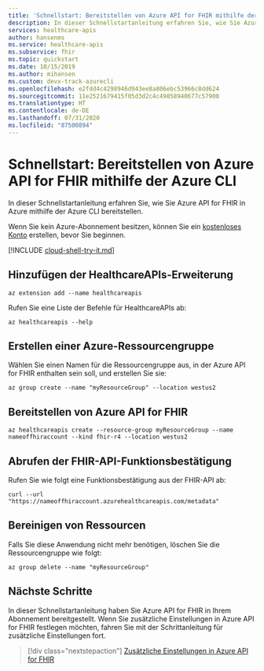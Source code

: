 ```yaml
---
title: 'Schnellstart: Bereitstellen von Azure API for FHIR mithilfe der Azure CLI'
description: In dieser Schnellstartanleitung erfahren Sie, wie Sie Azure API for FHIR in Azure mithilfe der Azure CLI bereitstellen.
services: healthcare-apis
author: hansenms
ms.service: healthcare-apis
ms.subservice: fhir
ms.topic: quickstart
ms.date: 10/15/2019
ms.author: mihansen
ms.custom: devx-track-azurecli
ms.openlocfilehash: e2fdd4c4298946d943ee8a806ebc53966c8dd624
ms.sourcegitcommit: 11e2521679415f05d3d2c4c49858940677c57900
ms.translationtype: HT
ms.contentlocale: de-DE
ms.lasthandoff: 07/31/2020
ms.locfileid: "87500894"
---
```

# <a name="quickstart-deploy-azure-api-for-fhir-using-azure-cli"></a>Schnellstart: Bereitstellen von Azure API for FHIR mithilfe der Azure CLI

In dieser Schnellstartanleitung erfahren Sie, wie Sie Azure API for FHIR in Azure mithilfe der Azure CLI bereitstellen.

Wenn Sie kein Azure-Abonnement besitzen, können Sie ein [kostenloses Konto](https://azure.microsoft.com/free/?WT.mc_id=A261C142F) erstellen, bevor Sie beginnen.

[!INCLUDE [cloud-shell-try-it.md](../../includes/cloud-shell-try-it.md)]

## <a name="add-healthcareapis-extension"></a>Hinzufügen der HealthcareAPIs-Erweiterung

```azurecli-interactive
az extension add --name healthcareapis
```

Rufen Sie eine Liste der Befehle für HealthcareAPIs ab:

```azurecli-interactive
az healthcareapis --help
```

## <a name="create-azure-resource-group"></a>Erstellen einer Azure-Ressourcengruppe

Wählen Sie einen Namen für die Ressourcengruppe aus, in der Azure API for FHIR enthalten sein soll, und erstellen Sie sie:

```azurecli-interactive
az group create --name "myResourceGroup" --location westus2
```

## <a name="deploy-the-azure-api-for-fhir"></a>Bereitstellen von Azure API for FHIR

```azurecli-interactive
az healthcareapis create --resource-group myResourceGroup --name nameoffhiraccount --kind fhir-r4 --location westus2 
```

## <a name="fetch-fhir-api-capability-statement"></a>Abrufen der FHIR-API-Funktionsbestätigung

Rufen Sie wie folgt eine Funktionsbestätigung aus der FHIR-API ab:

```azurecli-interactive
curl --url "https://nameoffhiraccount.azurehealthcareapis.com/metadata"
```

## <a name="clean-up-resources"></a>Bereinigen von Ressourcen

Falls Sie diese Anwendung nicht mehr benötigen, löschen Sie die Ressourcengruppe wie folgt:

```azurecli-interactive
az group delete --name "myResourceGroup"
```

## <a name="next-steps"></a>Nächste Schritte

In dieser Schnellstartanleitung haben Sie Azure API for FHIR in Ihrem Abonnement bereitgestellt. Wenn Sie zusätzliche Einstellungen in Azure API for FHIR festlegen möchten, fahren Sie mit der Schrittanleitung für zusätzliche Einstellungen fort.

>[!div class="nextstepaction"]
>[Zusätzliche Einstellungen in Azure API for FHIR](azure-api-for-fhir-additional-settings.md)
